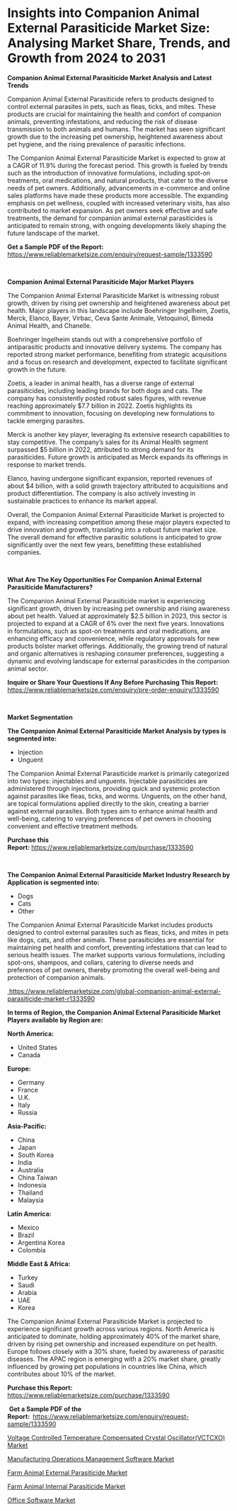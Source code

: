 <p><h1>Insights into Companion Animal External Parasiticide Market Size: Analysing Market Share, Trends, and Growth from 2024 to 2031</h1></p><p><strong>Companion Animal External Parasiticide Market Analysis and Latest Trends</strong></p>
<p><p>Companion Animal External Parasiticide refers to products designed to control external parasites in pets, such as fleas, ticks, and mites. These products are crucial for maintaining the health and comfort of companion animals, preventing infestations, and reducing the risk of disease transmission to both animals and humans. The market has seen significant growth due to the increasing pet ownership, heightened awareness about pet hygiene, and the rising prevalence of parasitic infections.</p><p>The Companion Animal External Parasiticide Market is expected to grow at a CAGR of 11.9% during the forecast period. This growth is fueled by trends such as the introduction of innovative formulations, including spot-on treatments, oral medications, and natural products, that cater to the diverse needs of pet owners. Additionally, advancements in e-commerce and online sales platforms have made these products more accessible. The expanding emphasis on pet wellness, coupled with increased veterinary visits, has also contributed to market expansion. As pet owners seek effective and safe treatments, the demand for companion animal external parasiticides is anticipated to remain strong, with ongoing developments likely shaping the future landscape of the market.</p></p>
<p><strong>Get a Sample PDF of the Report:&nbsp;</strong> <a href="https://www.reliablemarketsize.com/enquiry/request-sample/1333590?utm_campaign=1167&utm_medium=2&utm_source=Github&utm_content=ia&utm_term=01102024&utm_id=companion-animal-external-parasiticide">https://www.reliablemarketsize.com/enquiry/request-sample/1333590</a></p>
<p>&nbsp;</p>
<p><strong>Companion Animal External Parasiticide Major Market Players</strong></p>
<p><p>The Companion Animal External Parasiticide Market is witnessing robust growth, driven by rising pet ownership and heightened awareness about pet health. Major players in this landscape include Boehringer Ingelheim, Zoetis, Merck, Elanco, Bayer, Virbac, Ceva Sante Animale, Vetoquinol, Bimeda Animal Health, and Chanelle.</p><p>Boehringer Ingelheim stands out with a comprehensive portfolio of antiparasitic products and innovative delivery systems. The company has reported strong market performance, benefiting from strategic acquisitions and a focus on research and development, expected to facilitate significant growth in the future.</p><p>Zoetis, a leader in animal health, has a diverse range of external parasiticides, including leading brands for both dogs and cats. The company has consistently posted robust sales figures, with revenue reaching approximately $7.7 billion in 2022. Zoetis highlights its commitment to innovation, focusing on developing new formulations to tackle emerging parasites.</p><p>Merck is another key player, leveraging its extensive research capabilities to stay competitive. The company’s sales for its Animal Health segment surpassed $5 billion in 2022, attributed to strong demand for its parasiticides. Future growth is anticipated as Merck expands its offerings in response to market trends.</p><p>Elanco, having undergone significant expansion, reported revenues of about $4 billion, with a solid growth trajectory attributed to acquisitions and product differentiation. The company is also actively investing in sustainable practices to enhance its market appeal.</p><p>Overall, the Companion Animal External Parasiticide Market is projected to expand, with increasing competition among these major players expected to drive innovation and growth, translating into a robust future market size. The overall demand for effective parasitic solutions is anticipated to grow significantly over the next few years, benefitting these established companies.</p></p>
<p>&nbsp;</p>
<p><strong>What Are The Key Opportunities For Companion Animal External Parasiticide Manufacturers?</strong></p>
<p><p>The Companion Animal External Parasiticide market is experiencing significant growth, driven by increasing pet ownership and rising awareness about pet health. Valued at approximately $2.5 billion in 2023, this sector is projected to expand at a CAGR of 6% over the next five years. Innovations in formulations, such as spot-on treatments and oral medications, are enhancing efficacy and convenience, while regulatory approvals for new products bolster market offerings. Additionally, the growing trend of natural and organic alternatives is reshaping consumer preferences, suggesting a dynamic and evolving landscape for external parasiticides in the companion animal sector.</p></p>
<p><strong>Inquire or Share Your Questions If Any Before Purchasing This Report:</strong> <a href="https://www.reliablemarketsize.com/enquiry/pre-order-enquiry/1333590?utm_campaign=1167&utm_medium=2&utm_source=Github&utm_content=ia&utm_term=01102024&utm_id=companion-animal-external-parasiticide">https://www.reliablemarketsize.com/enquiry/pre-order-enquiry/1333590</a></p>
<p>&nbsp;</p>
<p><strong>Market Segmentation</strong></p>
<p><strong>The Companion Animal External Parasiticide Market Analysis by types is segmented into:</strong></p>
<p><ul><li>Injection</li><li>Unguent</li></ul></p>
<p><p>The Companion Animal External Parasiticide market is primarily categorized into two types: injectables and unguents. Injectable parasiticides are administered through injections, providing quick and systemic protection against parasites like fleas, ticks, and worms. Unguents, on the other hand, are topical formulations applied directly to the skin, creating a barrier against external parasites. Both types aim to enhance animal health and well-being, catering to varying preferences of pet owners in choosing convenient and effective treatment methods.</p></p>
<p><strong>Purchase this Report:&nbsp;</strong><a href="https://www.reliablemarketsize.com/purchase/1333590?utm_campaign=1167&utm_medium=2&utm_source=Github&utm_content=ia&utm_term=01102024&utm_id=companion-animal-external-parasiticide">https://www.reliablemarketsize.com/purchase/1333590</a></p>
<p>&nbsp;</p>
<p><strong>The Companion Animal External Parasiticide Market Industry Research by Application is segmented into:</strong></p>
<p><ul><li>Dogs</li><li>Cats</li><li>Other</li></ul></p>
<p><p>The Companion Animal External Parasiticide Market includes products designed to control external parasites such as fleas, ticks, and mites in pets like dogs, cats, and other animals. These parasiticides are essential for maintaining pet health and comfort, preventing infestations that can lead to serious health issues. The market supports various formulations, including spot-ons, shampoos, and collars, catering to diverse needs and preferences of pet owners, thereby promoting the overall well-being and protection of companion animals.</p></p>
<p><a href="https://www.reliablemarketsize.com/global-companion-animal-external-parasiticide-market-r1333590?utm_campaign=1167&utm_medium=2&utm_source=Github&utm_content=ia&utm_term=01102024&utm_id=companion-animal-external-parasiticide">&nbsp;https://www.reliablemarketsize.com/global-companion-animal-external-parasiticide-market-r1333590</a></p>
<p><strong>In terms of Region, the Companion Animal External Parasiticide Market Players available by Region are:</strong></p>
<p>
    <p> <strong> North America: </strong>
        <ul>
            <li>United States</li>
            <li>Canada</li>
        </ul>
        </p> 
    <p> <strong> Europe: </strong>
        <ul>
            <li>Germany</li>
            <li>France</li>
            <li>U.K.</li>
            <li>Italy</li>
            <li>Russia</li>
        </ul>
        </p> 
    <p> <strong> Asia-Pacific: </strong>
        <ul>
            <li>China</li>
            <li>Japan</li>
            <li>South Korea</li>
            <li>India</li>
            <li>Australia</li>
            <li>China Taiwan</li>
            <li>Indonesia</li>
            <li>Thailand</li>
            <li>Malaysia</li>
        </ul>
        </p> 
    <p> <strong> Latin America: </strong>
        <ul>
            <li>Mexico</li>
            <li>Brazil</li>
            <li>Argentina Korea</li>
            <li>Colombia</li>
        </ul>
        </p> 
    <p> <strong> Middle East & Africa: </strong>
        <ul>
            <li>Turkey</li>
            <li>Saudi</li>
            <li>Arabia</li>
            <li>UAE</li>
            <li>Korea</li>
        </ul>
    </p>
    </p>
<p><p>The Companion Animal External Parasiticide Market is projected to experience significant growth across various regions. North America is anticipated to dominate, holding approximately 40% of the market share, driven by rising pet ownership and increased expenditure on pet health. Europe follows closely with a 30% share, fueled by awareness of parasitic diseases. The APAC region is emerging with a 20% market share, greatly influenced by growing pet populations in countries like China, which contributes about 10% of the market.</p></p>
<p><strong>Purchase this Report: </strong><a href="https://www.reliablemarketsize.com/purchase/1333590?utm_campaign=1167&utm_medium=2&utm_source=Github&utm_content=ia&utm_term=01102024&utm_id=companion-animal-external-parasiticide">https://www.reliablemarketsize.com/purchase/1333590</a></p>
<p>&nbsp;<strong>Get a Sample PDF of the Report:&nbsp;&nbsp;</strong><a href="https://www.reliablemarketsize.com/enquiry/request-sample/1333590?utm_campaign=1167&utm_medium=2&utm_source=Github&utm_content=ia&utm_term=01102024&utm_id=companion-animal-external-parasiticide">https://www.reliablemarketsize.com/enquiry/request-sample/1333590</a></p>
<p><strong></strong></p>
<p><p><a href="https://issuu.com/reportprime-2/docs/voltage-controlled-temperature-comp_94811befdd70a5?utm_campaign=1167&utm_medium=2&utm_source=Github&utm_content=ia&utm_term=01102024&utm_id=companion-animal-external-parasiticide">Voltage Controlled Temperature Compensated Crystal Oscillator(VCTCXO) Market</a></p><p><a href="https://www.linkedin.com/pulse/e-kuznets-buasc?utm_campaign=1167&utm_medium=2&utm_source=Github&utm_content=ia&utm_term=01102024&utm_id=companion-animal-external-parasiticide">Manufacturing Operations Management Software Market</a></p><p><a href="https://github.com/mabutironaldo/Market-Research-Report-List-6/blob/main/farm-animal-external-parasiticide-market.md?utm_campaign=1167&utm_medium=2&utm_source=Github&utm_content=ia&utm_term=01102024&utm_id=companion-animal-external-parasiticide">Farm Animal External Parasiticide Market</a></p><p><a href="https://github.com/AdeaOsmani695/Market-Research-Report-List-1/blob/main/farm-animal-internal-parasiticide-market.md?utm_campaign=1167&utm_medium=2&utm_source=Github&utm_content=ia&utm_term=01102024&utm_id=companion-animal-external-parasiticide">Farm Animal Internal Parasiticide Market</a></p><p><a href="https://www.linkedin.com/pulse/office-software-market-size-growing-cagr-144-report-covers-analysis-1urbc?utm_campaign=1167&utm_medium=2&utm_source=Github&utm_content=ia&utm_term=01102024&utm_id=companion-animal-external-parasiticide">Office Software Market</a></p></p>